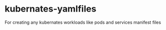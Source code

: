 # kubernates-yamlfiles
For creating any kubernates workloads like  pods and services manifest files 
